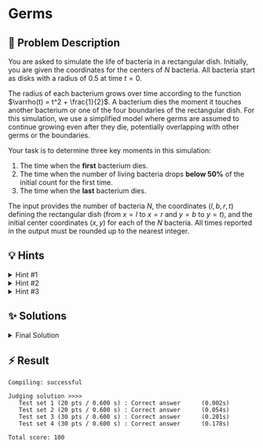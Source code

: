 # Germs

## 📝 Problem Description

You are asked to simulate the life of bacteria in a rectangular dish. Initially, you are given the coordinates for the centers of $N$ bacteria. All bacteria start as disks with a radius of 0.5 at time $t=0$.

The radius of each bacterium grows over time according to the function $\varrho(t) = t^2 + \frac{1}{2}$. A bacterium dies the moment it touches another bacterium or one of the four boundaries of the rectangular dish. For this simulation, we use a simplified model where germs are assumed to continue growing even after they die, potentially overlapping with other germs or the boundaries.

Your task is to determine three key moments in this simulation:
1.  The time when the **first** bacterium dies.
2.  The time when the number of living bacteria drops **below 50%** of the initial count for the first time.
3.  The time when the **last** bacterium dies.

The input provides the number of bacteria $N$, the coordinates $(l, b, r, t)$ defining the rectangular dish (from $x=l$ to $x=r$ and $y=b$ to $y=t$), and the initial center coordinates $(x, y)$ for each of the $N$ bacteria. All times reported in the output must be rounded up to the nearest integer.

## 💡 Hints

<details>
<summary>Hint #1</summary>
The problem asks for specific times, but the events (deaths) are triggered by distances. A bacterium dies when its radius reaches a certain critical value. This value is determined by either the distance to a boundary or the distance to another bacterium. Can you establish a mathematical relationship between the death radius and the time of death?
</details>

<details>
<summary>Hint #2</summary>
Instead of trying to find the three required times directly, consider a different approach. What if you could calculate the exact time of death for *every single bacterium*? If you had a list of all $N$ death times, you could simply sort them. The first, median, and last death events would then correspond to the minimum, median, and maximum values in this sorted list.
</details>

<details>
<summary>Hint #3</summary>
To find the death time for each bacterium, you need to find its closest obstacle. This obstacle is either a wall or another bacterium. Finding the closest bacterium for every single bacterium by checking all pairs would take $O(N^2)$ time, which is too slow for the given constraints. This is a classic nearest-neighbor search problem. Consider using a spatial data structure to speed up this search. A Delaunay triangulation has a crucial property: the nearest neighbor of any point is guaranteed to be one of its adjacent vertices in the triangulation. This dramatically reduces the number of distance calculations needed.
</details>

## ✨ Solutions

<details>
<summary>Final Solution</summary>
This problem asks us to find the times of three specific events: the first death, the point where half the bacteria are dead, and the last death. The core of the problem lies in determining when each individual bacterium dies.

### From Time to Distance (and back)

The radius of a bacterium at time $t$ is given by $\varrho(t) = t^2 + \frac{1}{2}$. Instead of working with time directly, it's more convenient to work with distances and radii, which are natural in a geometric setting. We can determine the critical radius at which a bacterium dies and then convert this radius back to a time.

By rearranging the given formula, we can express time $t$ as a function of a given radius $R$:
$$ R = t^2 + \frac{1}{2} \quad \implies \quad t^2 = R - \frac{1}{2} \quad \implies \quad t = \sqrt{R - \frac{1}{2}} $$
This formula allows us to calculate the time of death if we know the radius of the bacterium at that moment.

Our problem is now transformed: for each bacterium, what is the radius at which it dies? Once we have these "death radii" for all $N$ bacteria, we can sort them. The first, median, and last death times correspond to the minimum, median, and maximum death radii.

### Calculating the Death Radius

A bacterium dies for one of two reasons:
1.  **It hits a boundary:** A bacterium centered at $(x, y)$ is contained within a dish defined by $l \le x' \le r$ and $b \le y' \le t$. The distances to the four boundaries are $x-l$, $r-x$, $y-b$, and $t-y$. The bacterium will touch the nearest boundary first. Therefore, the radius at which it would die from hitting a boundary is:
    $R_{\text{boundary}} = \min(x-l, r-x, y-b, t-y)$.

2.  **It hits another bacterium:** When two bacteria touch, their centers are separated by a distance equal to the sum of their radii. Since all bacteria grow at the same rate, they will have the same radius $R$ at any given time $t$. If two bacteria with centers $p_i$ and $p_j$ touch, the distance between them is $\|p_i - p_j\| = R + R = 2R$. Thus, the radius at which they touch is $R = \frac{\|p_i - p_j\|}{2}$. A bacterium `i` will die from the first bacterium it touches, which is its nearest neighbor.

The actual death radius for a bacterium $i$, let's call it $R_{\text{death}, i}$, is the minimum of the radii required to hit any obstacle:
$$ R_{\text{death}, i} = \min(R_{\text{boundary}}, \min_{j \neq i} \frac{\|p_i - p_j\|}{2}) $$

### Efficiently Finding Nearest Neighbors with Delaunay Triangulation

Calculating the nearest neighbor for each bacterium by checking all other $N-1$ bacteria results in an $O(N^2)$ algorithm, which is too slow. This is where **Delaunay triangulation** becomes essential. A fundamental property of Delaunay triangulations is that for any vertex $v$, its nearest neighbor in the point set is one of the vertices connected to $v$ by an edge in the triangulation. This reduces the search for the nearest neighbor of a point from $N-1$ candidates to just its handful of adjacent vertices in the triangulation, leading to a much faster overall solution.

### Algorithm and Implementation Details

The final algorithm is as follows:

1.  **Construct Delaunay Triangulation:** Read all $N$ bacterium center coordinates and insert them into a Delaunay triangulation.
2.  **Calculate Death Radii:** For each vertex (bacterium) `v` in the triangulation:
    a. Calculate the distance to the nearest boundary, $R_{\text{boundary}}$.
    b. Find the minimum distance to an adjacent vertex in the triangulation. Let this be $\|p_v - p_{neighbor}\|$. The corresponding collision radius is $R_{\text{cell}} = \frac{\|p_v - p_{neighbor}\|}{2}$.
    c. The death radius for `v` is $R_{\text{death}} = \min(R_{\text{boundary}}, R_{\text{cell}})$.
3.  **Use Squared Distances:** To avoid costly `sqrt` operations, we work with squared radii and squared distances.
    *   $R_{\text{death}}^2 = \min(R_{\text{boundary}}^2, (R_{\text{cell}})^2) = \min(( \min(\dots))^2, \frac{\|p_v - p_{neighbor}\|^2}{4})$.
    *   We compute this squared death radius for each of the $N$ bacteria and store them in a vector.
4.  **Find Event Times:**
    a. Sort the vector of squared death radii.
    b. The first death corresponds to the smallest squared radius: `radii[0]`.
    c. The "median" death (when the count of living bacteria drops below 50%) corresponds to the element at index `floor(N/2)`.
    d. The last death corresponds to the largest squared radius: `radii[N-1]`.
5.  **Convert to Time:** For each of the three selected squared death radii, $R_{\text{death}}^2$, convert it back to time using the formula $t = \sqrt{\sqrt{R_{\text{death}}^2} - 0.5}$ and round the result up to the nearest integer.

```cpp
#include <iostream>
#include <vector>
#include <limits>
#include <algorithm>
#include <cmath>

#include <CGAL/Exact_predicates_inexact_constructions_kernel.h>
#include <CGAL/Delaunay_triangulation_2.h>

typedef CGAL::Exact_predicates_inexact_constructions_kernel K;
typedef CGAL::Delaunay_triangulation_2<K> Triangulation;

typedef Triangulation::Finite_vertices_iterator VertexIterator;
typedef Triangulation::Edge_circulator EdgeCirculator;

typedef K::Point_2 Point;

// Converts a squared death radius to the corresponding death time, rounded up.
int squared_radius_to_time(K::FT squared_radius) {
  // The radius R is given by R = t^2 + 0.5.
  // So, t = sqrt(R - 0.5).
  // We have the squared radius, so R = sqrt(squared_radius).
  // Thus, t = sqrt(sqrt(squared_radius) - 0.5).
  // If the argument to the outer sqrt is negative, the event is impossible
  // or happens at t=0. We can treat this time as 0.
  double r = std::sqrt(CGAL::to_double(squared_radius));
  if (r < 0.5) return 0;
  
  double t = std::sqrt(r - 0.5);
  
  // Round up to the next integer.
  return static_cast<int>(std::ceil(t));
}

void solve() {
  int n;
  std::cin >> n;
  if (n == 0) exit(0);
  
  long l, b, r, t;
  std::cin >> l >> b >> r >> t;
  
  std::vector<Point> points;
  points.reserve(n);
  for (int i = 0; i < n; ++i) {
    int x, y;
    std::cin >> x >> y;
    points.emplace_back(x, y);
  }
  
  Triangulation tri;
  tri.insert(points.begin(), points.end());
  
  std::vector<K::FT> squared_death_radii;
  squared_death_radii.reserve(n);
  
  for (VertexIterator v = tri.finite_vertices_begin(); v != tri.finite_vertices_end(); ++v) {
    Point p = v->point();
    
    // Calculate squared distance to the nearest boundary.
    K::FT dx = std::min(p.x() - l, r - p.x());
    K::FT dy = std::min(p.y() - b, t - p.y());
    K::FT min_dist_to_border = std::min(dx, dy);
    K::FT squared_radius_boundary = min_dist_to_border * min_dist_to_border;
    
    // Find the squared distance to the nearest neighbor in the triangulation, then divide by 4.
    K::FT squared_radius_cell = -1; // Sentinel for no neighbors
    
    EdgeCirculator e_start = tri.incident_edges(v);
    if (e_start != nullptr) {
      EdgeCirculator e = e_start;
      do {
        if (!tri.is_infinite(e)) {
          K::FT current_sq_dist = tri.segment(e).squared_length();
          if (squared_radius_cell == -1 || current_sq_dist < squared_radius_cell) {
            squared_radius_cell = current_sq_dist;
          }
        }
      } while (++e != e_start);
    }
    
    // If a neighbor was found, the radius is half the distance.
    // So the squared radius is (dist/2)^2 = dist^2 / 4.
    if (squared_radius_cell != -1) {
      squared_radius_cell /= 4;
    } else {
      // If a point has no finite neighbors, it can only die by hitting the boundary.
      // Set its cell collision radius to infinity.
      squared_radius_cell = std::numeric_limits<double>::max();
    }
    
    squared_death_radii.push_back(std::min(squared_radius_boundary, squared_radius_cell));
  }
  
  std::sort(squared_death_radii.begin(), squared_death_radii.end());
  
  // The time for the first death.
  int first_time = squared_radius_to_time(squared_death_radii[0]);
  
  // The time when the number of living bacteria goes below 50%.
  // This happens at the death time of the ceil(n/2)-th bacterium to die.
  // In a 0-indexed sorted array, this is at index floor(n/2).
  int median_time = squared_radius_to_time(squared_death_radii[n / 2]);
  
  // The time for the last death.
  int last_time = squared_radius_to_time(squared_death_radii[n - 1]);
  
  std::cout << first_time << " " << median_time << " " << last_time << std::endl;
}

int main() {
  std::ios_base::sync_with_stdio(false);
  while (true) {
    solve();
  }
  return 0;
}
```
</details>

## ⚡ Result

```plaintext
Compiling: successful

Judging solution >>>>
   Test set 1 (20 pts / 0.600 s) : Correct answer      (0.002s)
   Test set 2 (20 pts / 0.600 s) : Correct answer      (0.054s)
   Test set 3 (30 pts / 0.600 s) : Correct answer      (0.201s)
   Test set 4 (30 pts / 0.600 s) : Correct answer      (0.178s)

Total score: 100
```